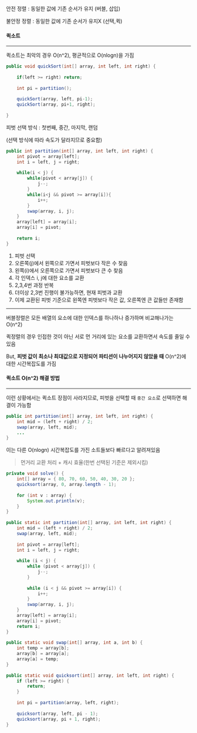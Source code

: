 안전 정렬 : 동일한 값에 기존 순서가 유지 (버블, 삽입)

불안정 정렬 : 동일한 값에 기존 순서가 유지X (선택,퀵)



#### 퀵소트

---

퀵소트는 최악의 경우 O(n^2), 평균적으로 O(nlogn)을 가짐



```java
public void quickSort(int[] array, int left, int right) {
    
    if(left >= right) return;
    
    int pi = partition();
    
    quickSort(array, left, pi-1);
    quickSort(array, pi+1, right);
    
}
```



피벗 선택 방식 : 첫번째, 중간, 마지막, 랜덤

(선택 방식에 따라 속도가 달라지므로 중요함)



```java
public int partition(int[] array, int left, int right) {
    int pivot = array[left];
    int i = left, j = right;
    
    while(i < j) {
        while(pivot < array[j]) {
            j--;
        }
        while(i<j && pivot >= array[i]){
            i++;
        }
        swap(array, i, j);
    }
    array[left] = array[i];
    array[i] = pivot;
    
    return i;
}
```

1. 피벗 선택
2. 오른쪽(j)에서 왼쪽으로 가면서 피벗보다 작은 수 찾음
3. 왼쪽(i)에서 오른쪽으로 가면서 피벗보다 큰 수 찾음
4. 각 인덱스 i, j에 대한 요소를 교환
5. 2,3,4번 과정 반복
6. 더이상 2,3번 진행이 불가능하면, 현재 피벗과 교환
7. 이제 교환된 피벗 기준으로 왼쪽엔 피벗보다 작은 값, 오른쪽엔 큰 값들만 존재함



---



버블정렬은 모든 배열의 요소에 대한 인덱스를 하나하나 증가하며 비교해나가는 O(n^2)

퀵정렬의 경우 인접한 것이 아닌 서로 먼 거리에 있는 요소를 교환하면서 속도를 줄일 수 있음

But, **피벗 값이 최소나 최대값으로 지정되어 파티션이 나누어지지 않았을 때** O(n^2)에 대한 시간복잡도를 가짐



#### 퀵소트 O(n^2) 해결 방법

---

이런 상황에서는 퀵소트 장점이 사라지므로, 피벗을 선택할 때 `중간 요소`로 선택하면 해결이 가능함



```java
public int partition(int[] array, int left, int right) {
    int mid = (left + right) / 2;
    swap(array, left, mid);
    ...
}
```

이는 다른 O(nlogn) 시간복잡도를 가진 소트들보다 빠르다고 알려져있음

> 먼거리 교환 처리 + 캐시 효율(한번 선택된 기준은 제외시킴)



```java
private void solve() {
    int[] array = { 80, 70, 60, 50, 40, 30, 20 };
    quicksort(array, 0, array.length - 1);
 
    for (int v : array) {
        System.out.println(v);
    }
}
 
public static int partition(int[] array, int left, int right) {
    int mid = (left + right) / 2;
    swap(array, left, mid);
 
    int pivot = array[left];
    int i = left, j = right;
 
    while (i < j) {
        while (pivot < array[j]) {
            j--;
        }
 
        while (i < j && pivot >= array[i]) {
            i++;
        }
        swap(array, i, j);
    }
    array[left] = array[i];
    array[i] = pivot;
    return i;
}
 
public static void swap(int[] array, int a, int b) {
    int temp = array[b];
    array[b] = array[a];
    array[a] = temp;
}
 
public static void quicksort(int[] array, int left, int right) {
    if (left >= right) {
        return;
    }
 
    int pi = partition(array, left, right);
 
    quicksort(array, left, pi - 1);
    quicksort(array, pi + 1, right);
}

```

